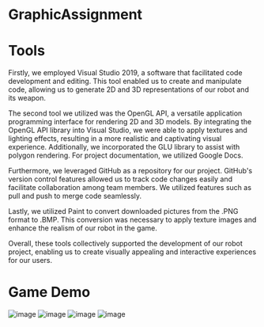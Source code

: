 # GraphicAssignment

# Tools
Firstly, we employed Visual Studio 2019, a software that facilitated code development and editing. This tool enabled us to create and manipulate code, allowing us to generate 2D and 3D representations of our robot and its weapon.

The second tool we utilized was the OpenGL API, a versatile application programming interface for rendering 2D and 3D models. By integrating the OpenGL API library into Visual Studio, we were able to apply textures and lighting effects, resulting in a more realistic and captivating visual experience. Additionally, we incorporated the GLU library to assist with polygon rendering. For project documentation, we utilized Google Docs.

Furthermore, we leveraged GitHub as a repository for our project. GitHub's version control features allowed us to track code changes easily and facilitate collaboration among team members. We utilized features such as pull and push to merge code seamlessly.

Lastly, we utilized Paint to convert downloaded pictures from the .PNG format to .BMP. This conversion was necessary to apply texture images and enhance the realism of our robot in the game.

Overall, these tools collectively supported the development of our robot project, enabling us to create visually appealing and interactive experiences for our users.

# Game Demo 
![image](https://user-images.githubusercontent.com/66995676/208237216-7c4fb304-4c62-4139-a7d6-bc81717b98c6.png)
![image](https://user-images.githubusercontent.com/66995676/208237362-9407f8fd-b0e2-41a9-9306-822e1b4984b2.png)
![image](https://user-images.githubusercontent.com/66995676/208237387-8549e993-0b6a-474d-a99c-b3cbc4f91c26.png)
![image](https://user-images.githubusercontent.com/66995676/208237467-31f07368-5e05-43ba-8e23-4e2c52b46f42.png)
